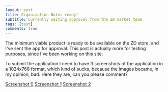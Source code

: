 ```yaml
---
layout: post
title: Organization Notes ready!
subtitle: Currently waiting approval from the ZD market team
tags: [test]
comments: true
---
```


The minimum viable product is ready to be available on the ZD store, and I've sent the app for approval. This post is actually more for testing purposes, since I've been working on this site.

To submit the application I need to have 3 screenshots of the application in a 1024x768 format, which kind of sucks, because the images became, in my opinion, bad. Here they are, can you please comment?

[Screenshot 0](/assets/img/2023-03-10-hello-world/screenshot-0.png)
[Screenshot 1](/assets/img/2023-03-10-hello-world/screenshot-1.png)
[Screenshot 2](/assets/img/2023-03-10-hello-world/screenshot-2.png)
